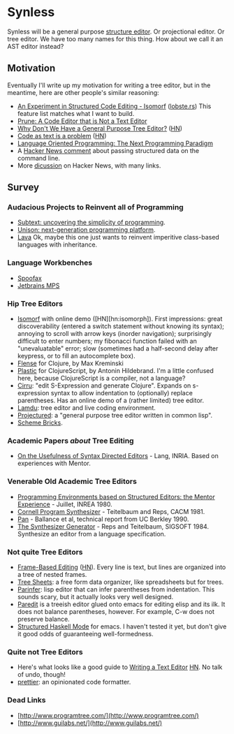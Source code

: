 
# Synless

Synless will be a general purpose
[structure editor][wiki:structure_editor].
Or projectional editor. Or tree editor.
We have too many names for this thing.
How about we call it an AST editor instead?

## Motivation

Eventually I'll write up my motivation for writing a tree editor, but
in the meantime, here are other people's similar reasoning:

- [An Experiment in Structured Code Editing - Isomorf](https://blog.isomorf.io/an-experiment-in-structured-code-editing-68b917a9157c)
  ([lobste.rs](https://lobste.rs/s/ofx5mf/experiment_structured_code_editing))
  This feature list matches what I want to build.
- [Prune: A Code Editor that is Not a Text Editor](https://www.facebook.com/notes/kent-beck/prune-a-code-editor-that-is-not-a-text-editor/1012061842160013/)
- [Why Don't We Have a General Purpose Tree Editor?](http://pcmonk.me/2014/04/01/why-dont-we-have-a-general-purpose-tree-editor.html)
([HN](https://news.ycombinator.com/item?id=13578256))
- [Code as text is a problem](http://dohgramming.com/post/code-as-text-is-a-problem/)
  ([HN](https://news.ycombinator.com/item?id=14278605))
- [Language Oriented Programming: The Next Programming Paradigm](http://www.onboard.jetbrains.com/is1/articles/04/10/lop/)
- A [Hacker News comment](https://news.ycombinator.com/item?id=14675431)
  about passing structured data on the command line.
- More [dicussion](https://news.ycombinator.com/item?id=13773813) on Hacker News, with many links.


## Survey

### Audacious Projects to Reinvent all of Programming

- [Subtext: uncovering the simplicity of programming][subtext].
- [Unison: next-generation programming platform][unison].
- [Lava][lava] Ok, maybe this one just wants to reinvent imperitive
  class-based languages with inheritance.

### Language Workbenches

- [Spoofax][spoofax]
- [Jetbrains MPS][mps]


### Hip Tree Editors

- [Isomorf][isomorf] with online demo ([HN][hn:isomorph]). First
  impressions: great discoverability (entered a switch statement
  without knowing its syntax); annoying to scroll with arrow keys
  (inorder navigation); surprisingly difficult to enter numbers; my
  fibonacci function failed with an "unevaluatable" error; slow
  (sometimes had a half-second delay after keypress, or to fill an
  autocomplete box).
- [Flense][flense] for Clojure, by Max Kreminski
- [Plastic][plastic] for ClojureScript, by Antonin Hildebrand. I'm a
  little confused here, because ClojureScript is a compiler, not a
  language?
- [Cirru][cirru]: "edit S-Expression and generate Clojure".
  Expands on s-expression syntax to allow indentation to (optionally)
  replace parentheses. Has an online demo of a (rather limited) tree
  editor.
- [Lamdu][lamdu]: tree editor and live coding environment.
- [Projectured][projectured]: a "general purpose tree editor written in
  common lisp".
- [Scheme Bricks][bricks].


### Academic Papers *about* Tree Editing

- [On the Usefulness of Syntax Directed Editors][lang] - Lang,
  INRIA. Based on experiences with Mentor.

### Venerable Old Academic Tree Editors

- [Programming Environments based on Structured Editors: the Mentor Experience][mentor] -
  Juillet, INREA 1980.
- [Cornell Program Synthesizer][teitelbaum] - Teitelbaum and Reps,
  CACM 1981.
- [Pan][pan] - Ballance et al, technical report from UC Berkley 1990.
- [The Synthesizer Generator][syngen] - Reps and Teitelbaum,
  SIGSOFT 1984. Synthesize an editor from a language specification.


### Not quite Tree Editors

- [Frame-Based Editing][frame] ([HN][hn:frame]). Every line is text,
  but lines are organized into a tree of nested frames.
- [Tree Sheets][tree_sheets]: a free form data organizer, like
  spreadsheets but for trees.
- [Parinfer][parinfer]: lisp editor that can infer parentheses from
  indentation. This sounds scary, but it actually looks very well
  designed.
- [Paredit]() is a treeish
  editor glued onto emacs for editing elisp and its ilk. It does not
  balance parentheses, however.  For example, C-w does not preserve
  balance.
- [Structured Haskell Mode][haskell] for emacs. I haven't tested it
  yet, but don't give it good odds of guaranteeing well-formedness.


### Quite not Tree Editors

- Here's what looks like a good guide to
[Writing a Text Editor](https://viewsourcecode.org/snaptoken/kilo/)
[HN](https://news.ycombinator.com/item?id=14046446).
No talk of undo, though!
- [prettier][prettier]: an opinionated code formatter.


### Dead Links

- [http://www.programtree.com/](http://www.programtree.com/)
- [http://www.guilabs.net/](http://www.guilabs.net/)


[wiki:structure_editor]:https://en.wikipedia.org/wiki/Structure_editor
[teitelbaum]:http://pages.cs.wisc.edu/~fischer/papers/synthesizer.pdf
[plastic]:https://github.com/darwin/plastic
[flense]:https://github.com/mkremins/flense
[pan]:http://www.ics.uci.edu/~andre/ics228s2006/ballancegrahamvandevanter.pdf
[frame]:https://kclpure.kcl.ac.uk/portal/files/71018111/Frame_based_editing.pdf
[hn:frame]:https://news.ycombinator.com/item?id=14609215
[syngen]:https://www.ics.uci.edu/~taylor/ics228/SynGen.pdf
[lang]:http://bat8.inria.fr/~lang/papers/trondheim86/usefulness-syntax-directed-editors-19860616-18.pdf
[tree_sheets]:http://strlen.com/treesheets/
[subtext]:http://www.subtext-lang.org/
[mentor]:https://hal.inria.fr/file/index/docid/76535/filename/RR-0026.pdf
[lava]:http://lavape.sourceforge.net/index.htm
[isomorf]:https://isomorf.io/?#!/tours/~
[hn:isomorf]:https://news.ycombinator.com/item?id=15532964#15533742
[spoofax]:http://www.metaborg.org/en/latest/
[mps]:https://www.jetbrains.com/mps/concepts/
[cirru]:http://cirru.org/
[lamdu]:http://www.lamdu.org/
[unison]:http://unisonweb.org/
[paredit]:https://www.emacswiki.org/emacs/ParEdit
[haskell]:https://github.com/chrisdone/structured-haskell-mode
[projectured]:https://github.com/projectured/projectured
[parinfer]:https://github.com/shaunlebron/parinfer
[prettier]:https://github.com/prettier/prettier
[bricks]:http://www.pawfal.org/dave/index.cgi?Projects/Scheme%20Bricks
